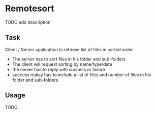 # Remotesort

TODO add description

## Task

Client / Server application to retrieve list of files in sorted order.
- The server has to sort files in his folder and sub-folders
- The client will request sorting by name/type/date
- the server has to reply with success or failure
- success replay has to include a list of files and number of files in his folder and sub-folders.

## Usage

TODO

